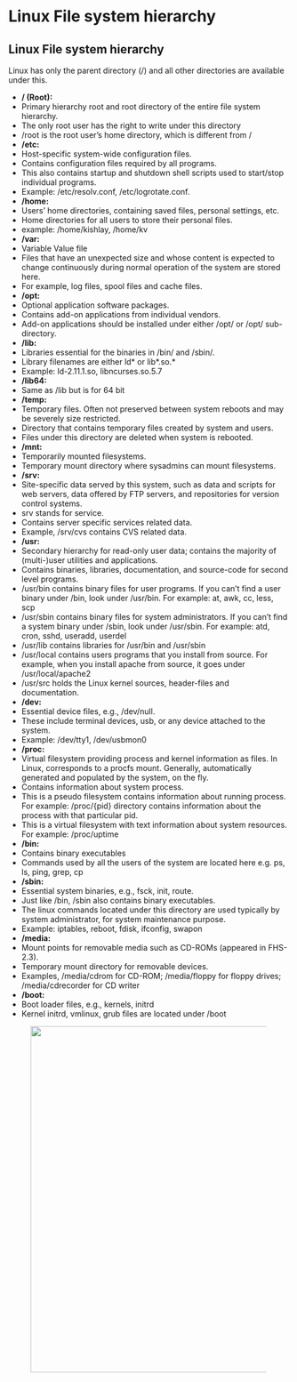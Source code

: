 # Linux File system hierarchy

## Linux File system hierarchy <a href="#5440" id="5440"></a>

Linux has only the parent directory (/) and all other directories are available under this.

* **/ (Root):**
* Primary hierarchy root and root directory of the entire file system hierarchy.
* The only root user has the right to write under this directory
* /root is the root user’s home directory, which is different from /
* **/etc:**
* Host-specific system-wide configuration files.
* Contains configuration files required by all programs.
* This also contains startup and shutdown shell scripts used to start/stop individual programs.
* Example: /etc/resolv.conf, /etc/logrotate.conf.
* **/home:**
* Users’ home directories, containing saved files, personal settings, etc.
* Home directories for all users to store their personal files.
* example: /home/kishlay, /home/kv
* **/var:**
* Variable Value file
* Files that have an unexpected size and whose content is expected to change continuously during normal operation of the system are stored here.
* For example, log files, spool files and cache files.
* **/opt:**
* Optional application software packages.
* Contains add-on applications from individual vendors.
* Add-on applications should be installed under either /opt/ or /opt/ sub-directory.
* **/lib:**
* Libraries essential for the binaries in /bin/ and /sbin/.
* Library filenames are either ld\* or lib\*.so.\*
* Example: ld-2.11.1.so, libncurses.so.5.7
* **/lib64:**
* Same as /lib but is for 64 bit
* **/temp:**
* Temporary files. Often not preserved between system reboots and may be severely size restricted.
* Directory that contains temporary files created by system and users.
* Files under this directory are deleted when system is rebooted.
* **/mnt:**
* Temporarily mounted filesystems.
* Temporary mount directory where sysadmins can mount filesystems.
* **/srv:**
* Site-specific data served by this system, such as data and scripts for web servers, data offered by FTP servers, and repositories for version control systems.
* srv stands for service.
* Contains server specific services related data.
* Example, /srv/cvs contains CVS related data.
* **/usr:**
* Secondary hierarchy for read-only user data; contains the majority of (multi-)user utilities and applications.
* Contains binaries, libraries, documentation, and source-code for second level programs.
* /usr/bin contains binary files for user programs. If you can’t find a user binary under /bin, look under /usr/bin. For example: at, awk, cc, less, scp
* /usr/sbin contains binary files for system administrators. If you can’t find a system binary under /sbin, look under /usr/sbin. For example: atd, cron, sshd, useradd, userdel
* /usr/lib contains libraries for /usr/bin and /usr/sbin
* /usr/local contains users programs that you install from source. For example, when you install apache from source, it goes under /usr/local/apache2
* /usr/src holds the Linux kernel sources, header-files and documentation.
* **/dev:**
* Essential device files, e.g., /dev/null.
* These include terminal devices, usb, or any device attached to the system.
* Example: /dev/tty1, /dev/usbmon0
* **/proc:**
* Virtual filesystem providing process and kernel information as files. In Linux, corresponds to a procfs mount. Generally, automatically generated and populated by the system, on the fly.
* Contains information about system process.
* This is a pseudo filesystem contains information about running process. For example: /proc/{pid} directory contains information about the process with that particular pid.
* This is a virtual filesystem with text information about system resources. For example: /proc/uptime
* **/bin:**
* Contains binary executables
* Commands used by all the users of the system are located here e.g. ps, ls, ping, grep, cp
* **/sbin:**
* Essential system binaries, e.g., fsck, init, route.
* Just like /bin, /sbin also contains binary executables.
* The linux commands located under this directory are used typically by system administrator, for system maintenance purpose.
* Example: iptables, reboot, fdisk, ifconfig, swapon
* **/media:**
* Mount points for removable media such as CD-ROMs (appeared in FHS-2.3).
* Temporary mount directory for removable devices.
* Examples, /media/cdrom for CD-ROM; /media/floppy for floppy drives; /media/cdrecorder for CD writer
* **/boot:**
* Boot loader files, e.g., kernels, initrd
* Kernel initrd, vmlinux, grub files are located under /boot

<figure><img src="https://miro.medium.com/v2/resize:fit:602/0*9uDnWn-KfmXZU6DY" alt="" height="623" width="602"><figcaption></figcaption></figure>

[\
](https://medium.com/tag/linux?source=post\_page-----cc74a96e27a2---------------linux-----------------)
